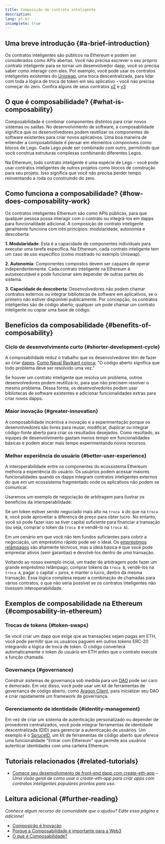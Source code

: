 ```yaml
---
title: Composição de contrato inteligente
description:
lang: pt-br
incomplete: true
---
```


## Uma breve introdução {#a-brief-introduction}

Os contratos inteligentes são públicos na Ethereum e podem ser considerados como APIs abertas. Você não precisa escrever o seu próprio contrato inteligente para se tornar um desenvolvedor dapp, você só precisa saber como interagir com eles. Por exemplo, você pode usar os contratos inteligentes existentes do [Uniswap](https://uniswap.exchange/swap), uma troca descentralizada, para lidar com toda a lógica de troca de token em seu aplicativo - você não precisa começar do zero. Confira alguns de seus contratos [v2](https://github.com/Uniswap/uniswap-v2-core/tree/master/contracts) e [v3](https://github.com/Uniswap/uniswap-v3-core/tree/main/contracts).

## O que é composabilidade? {#what-is-composability}

Composabilidade é combinar componentes distintos para criar novos sistemas ou saídas. No desenvolvimento de software, a composabilidade significa que os desenvolvedores podem reutilizar os componentes de software existentes para criar novos aplicativos. Uma boa maneira de entender a composabilidade é pensar em elementos componíveis como blocos de Lego. Cada Lego pode ser combinado com outro, permitindo que você construa estruturas complexas combinando diferentes Legos.

Na Ethereum, todo contrato inteligente é uma espécie de Lego – você pode usar contratos inteligentes de outros projetos como blocos de construção para seu projeto. Isso significa que você não precisa perder tempo reinventando a roda ou construindo do zero.

## Como funciona a composabilidade? {#how-does-composability-work}

Os contratos inteligentes Ethereum são como APIs públicas, para que qualquer pessoa possa interagir com o contrato ou integrá-los em dapps para funcionalidade adicional. A composição de contrato inteligente geralmente funciona com três princípios: modularidade, autonomia e descoberta:

**1. Modularidade**: Esta é a capacidade de componentes individuais para executar uma tarefa específica. Na Ethereum, cada contrato inteligente tem um caso de uso específico (como mostrado no exemplo Uniswap).

**2. Autonomia**: Componentes compostos devem ser capazes de operar independentemente. Cada contrato inteligente na Ethereum é autoexecutável e pode funcionar sem depender de outras partes do sistema.

**3. Capacidade de descoberta**: Desenvolvedores não podem chamar contratos externos ou integrar bibliotecas de software em aplicativos, se o primeiro não estiver disponível publicamente. Por concepção, os contratos inteligentes são de código aberto; qualquer um pode chamar um contrato inteligente ou copiar uma base de código.

## Benefícios da composabilidade {#benefits-of-composability}

### Ciclo de desenvolvimento curto {#shorter-development-cycle}

A composabilidade reduz o trabalho que os desenvolvedores têm de fazer ao criar [dapps](/dapps/#what-are-dapps). [Como Naval Ravikant coloca:](https://twitter.com/naval/status/1444366754650656770) "O código aberto significa que todo problema deve ser resolvido uma vez."

Se houver um contrato inteligente que resolva um problema, outros desenvolvedores podem reutilizá-lo, para que não precisem resolver o mesmo problema. Dessa forma, os desenvolvedores podem usar bibliotecas de software existentes e adicionar funcionalidades extras para criar novos dapps.

### Maior inovação {#greater-innovation}

A composabilidade incentiva a inovação e a experimentação porque os desenvolvedores são livres para reusar, modificar, duplicar ou integrar código-fonte aberto para criar os resultados desejados. Como resultado, as equipes de desenvolvimento gastam menos tempo em funcionalidades básicas e podem alocar mais tempo experimentando novos recursos.

### Melhor experiência do usuário {#better-user-experience}

A interoperabilidade entre os componentes do ecossistema Ethereum melhora a experiência do usuário. Os usuários podem acessar maiores funcionalidades quando os dapps integram contratos inteligentes externos do que em um ecossistema fragmentado onde os aplicativos não podem se comunicar.

Usaremos um exemplo de negociação de arbitragem para ilustrar os benefícios da interoperabilidade:

Se um token estiver sendo negociado mais alto na `troca A` do que na `troca B`, você pode aproveitar a diferença de preço para obter lucro. No entanto, você só pode fazer isso se tiver capital suficiente para financiar a transação (ou seja, comprar o token da `troca B` e vendê-lo na `troca A`).

Em um cenário em que você não tem fundos suficientes para cobrir a negociação, um empréstimo rápido pode ser o ideal. Os [empréstimos relâmpagos](/defi/#flash-loans) são altamente técnicos, mas a ideia básica é que você pode emprestar ativos (sem garantias) e devolvê-los dentro de *uma* transação.

Voltando ao nosso exemplo inicial, um trader de arbitragem pode fazer um grande empréstimo relâmpago, comprar tokens da `troca B`, vendê-los na `troca A`, pagar o capital + juros, e manter o lucro, dentro da mesma transação. Essa lógica complexa requer a combinação de chamadas para vários contratos, o que não seria possível se os contratos inteligentes não tivessem interoperabilidade.

## Exemplos de composabilidade na Ethereum {#composability-in-ethereum}

### Trocas de tokens {#token-swaps}

Se você criar um dapp que exige que as transações sejam pagas em ETH, você pode permitir que os usuários paguem em outros tokens ERC-20 integrando a lógica de troca de token. O código converterá automaticamente o token do usuário em ETH antes que o contrato execute a função chamada.

### Governança {#governance}

Construir sistemas de governança sob medida para um [DAO](/dao/) pode ser caro e demorado. Em vez disso, você pode usar um kit de ferramentas de governança de código aberto, como [Aragon Client](https://client.aragon.org/), para inicializar seu DAO e criar rapidamente um framework de governança.

### Gerenciamento de identidade {#identity-management}

Em vez de criar um sistema de autenticação personalizado ou depender de provedores centralizados, você pode integrar ferramentas de identidade descentralizada (DID) para gerenciar a autenticação de usuários. Um exemplo é o [SpruceID](https://www.spruceid.com/), um kit de ferramentas de código aberto que oferece uma funcionalidade "Entrar com Ethereum" que permite aos usuários autenticar identidades com uma carteira Ethereum.

## Tutoriais relacionados {#related-tutorials}

- [Comece seu desenvolvimento de front-end dapp com create-eth-app](/developers/tutorials/kickstart-your-dapp-frontend-development-with-create-eth-app/) _– Uma visão geral de como usar o create-eth-app para criar apps com contratos inteligentes populares prontos para uso._

## Leitura adicional {#further-reading}

_Conhece algum recurso da comunidade que o ajudou? Edite essa página e adicione!_

- [Composição é Inovação](https://future.a16z.com/how-composability-unlocks-crypto-and-everything-else/)
- [Porque a Composabilidade é importante para a Web3](https://hackernoon.com/why-composability-matters-for-web3)
- [O que é Composabilidade?](https://blog.aragon.org/what-is-composability/#:~:text=Aragon,connect%20to%20every%20other%20piece.)
